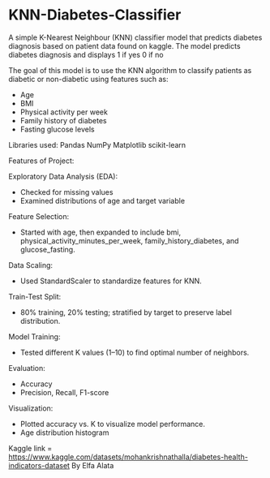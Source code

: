 # KNN-Diabetes-Classifier
A simple K-Nearest Neighbour (KNN) classifier model that predicts diabetes diagnosis based on patient data found on kaggle.
The model predicts diabetes diagnosis and displays 1 if yes 0 if no

The goal of this model is to use the KNN algorithm to classify patients as diabetic or non-diabetic using features such as:
- Age
- BMI
- Physical activity per week
- Family history of diabetes
- Fasting glucose levels

Libraries used:
Pandas
NumPy 
Matplotlib 
scikit-learn

Features of Project: 

Exploratory Data Analysis (EDA):
- Checked for missing values
- Examined distributions of age and target variable

Feature Selection:
- Started with age, then expanded to include bmi, physical_activity_minutes_per_week, family_history_diabetes, and glucose_fasting.

Data Scaling:
- Used StandardScaler to standardize features for KNN.

Train-Test Split:
- 80% training, 20% testing; stratified by target to preserve label distribution.

Model Training:
- Tested different K values (1–10) to find optimal number of neighbors.

Evaluation:
- Accuracy
- Precision, Recall, F1-score

Visualization:
- Plotted accuracy vs. K to visualize model performance.
- Age distribution histogram

Kaggle link = https://www.kaggle.com/datasets/mohankrishnathalla/diabetes-health-indicators-dataset
By Elfa Alata
